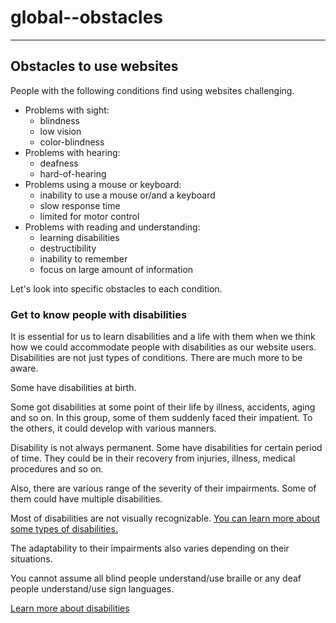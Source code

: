 # global--obstacles
---

## Obstacles to use websites

People with the following conditions find using websites challenging.

- Problems with sight:
  - blindness
  - low vision 
  - color-blindness
- Problems with hearing: 
  - deafness
  - hard-of-hearing
- Problems using a mouse or keyboard:
  - inability to use a mouse or/and a keyboard
  - slow response time
  - limited for motor control
- Problems with reading and understanding: 
  - learning disabilities
  - destructibility
  - inability to remember
  - focus on large amount of information

Let's look into specific obstacles to each condition.

### Get to know people with disabilities

It is essential for us to learn disabilities and a life with them when we think how we could accommodate people with disabilities as our website users.  Disabilities are not just types of conditions. There are much more to be aware.
 
Some have disabilities at birth. 

Some got disabilities at some point of their life by illness, accidents, aging and so on. In this group, some of them suddenly faced their impatient. To the others, it could develop with various manners. 

Disability is not always permanent. Some have disabilities for certain period of time.  They could be in their recovery from injuries, illness, medical procedures and so on.

Also, there are various range of the severity of their impairments. Some of them could have multiple disabilities.

Most of disabilities are not visually recognizable.  [You can learn more about some types of disabilities.](global-disability-types.md)

The adaptability to their impairments also varies depending on their situations.  

You cannot assume all blind people understand/use braille or any deaf people understand/use sign languages.


[Learn more about disabilities](global-disability-types.md)

